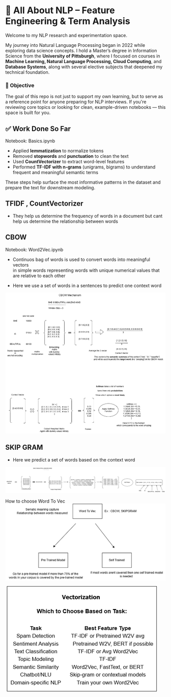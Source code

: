 # 🧠 All About NLP – Feature Engineering & Term Analysis

Welcome to my NLP research and experimentation space.

My journey into Natural Language Processing began in 2022 while exploring data science concepts. I hold a Master’s degree in Information Science from the **University of Pittsburgh**, where I focused on courses in **Machine Learning, Natural Language Processing, Cloud Computing**, and **Database Systems**, along with several elective subjects that deepened my technical foundation.


### 🎯 Objective

The goal of this repo is not just to support my own learning, but to serve as a reference point for anyone preparing for NLP interviews. If you're reviewing core topics or looking for clean, example-driven notebooks — this space is built for you.

## ✅ Work Done So Far

Notebook: Basics.ipynb
- Applied **lemmatization** to normalize tokens
- Removed **stopwords** and **punctuation** to clean the text
- Used **CountVectorizer** to extract word-level features
- Performed **TF-IDF with n-grams** (unigrams, bigrams) to understand frequent and meaningful semantic terms

These steps help surface the most informative patterns in the dataset and prepare the text for downstream modeling.

## TFIDF , CountVectorizer 
- They help us determine the frequency of words in a document but cant help us determine the relationship between words

## CBOW 
Notebook: Word2Vec.ipynb
- Continuos bag of words is used to convert words into meaningful vectors  
in simple words representing words with  unique numerical values that are relative to each other

- Here we use a set of words in a sentences to predict one context word

![alt text](images/CBOW.png)

## SKIP GRAM 
- Here we predict a set of words based on the context word 

![alt text](images/SKIPGRAM.png)

How to choose Word To Vec
![alt text](images/Choosingwordtovec.png)


![alt text](images/Vectorization.png)
